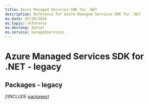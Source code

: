 ```yaml
---
title: Azure Managed Services SDK for .NET
description: Reference for Azure Managed Services SDK for .NET
ms.date: 05/30/2024
ms.topic: reference
ms.devlang: dotnet
ms.service: managedservices
---
```

# Azure Managed Services SDK for .NET - legacy
## Packages - legacy
[!INCLUDE [packages](managed-services-index.md)]